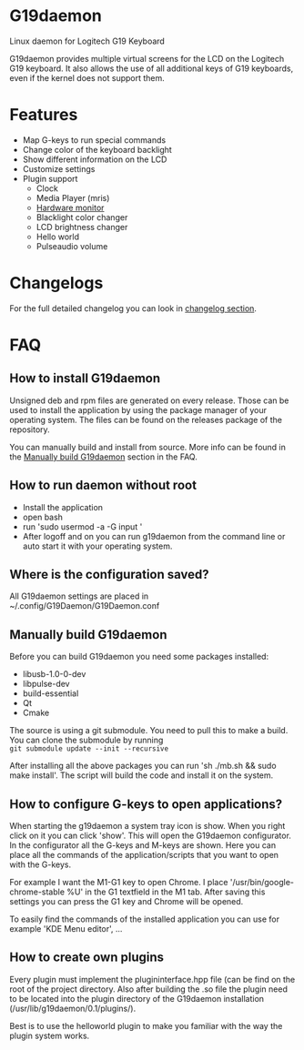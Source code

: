 # G19daemon
Linux daemon for Logitech G19 Keyboard

G19daemon provides multiple virtual screens for the LCD on the Logitech G19 keyboard. It also allows the use of all additional keys of G19 keyboards, even if the kernel does not support them.

# Features
- Map G-keys to run special commands
- Change color of the keyboard backlight
- Show different information on the LCD
- Customize settings
- Plugin support  
    - Clock
    - Media Player (mris)
    - [Hardware monitor](https://github.com/jimmyd-be/Hardware-Monitor-Applet)
    - Blacklight color changer
    - LCD brightness changer
    - Hello world
    - Pulseaudio volume

# Changelogs

For the full detailed changelog you can look in [changelog section](Changelog.md).


# FAQ

## How to install G19daemon

Unsigned deb and rpm files are generated on every release. Those can be used to install the application by using the package manager of your operating system. The files can be found on the releases package of the repository.

You can manually build and install from source. More info can be found in the [Manually build G19daemon](#Manually-build-G19daemon') section in the FAQ.

## How to run daemon without root
- Install the application
- open bash
- run 'sudo usermod -a -G input <username>'
- After logoff and on you can run g19daemon from the command line or auto start it with your operating system.

## Where is the configuration saved?
All G19daemon settings are placed in ~/.config/G19Daemon/G19Daemon.conf

## Manually build G19daemon
Before you can build G19daemon you need some packages installed:
- libusb-1.0-0-dev
- libpulse-dev
- build-essential
- Qt
- Cmake

The source is using a git submodule. You need to pull this to make a build. You can clone the submodule by running  
```git submodule update --init --recursive```

After installing all the above packages you can run 'sh ./mb.sh && sudo make install'. The script will build the code and install it on the system.

## How to configure G-keys to open applications?
When starting the g19daemon a system tray icon is show. When you right click on it you can click 'show'. This will open the G19daemon configurator.
In the configurator all the G-keys and M-keys are shown. Here you can place all the commands of the application/scripts that you want to open with the G-keys.

For example I want the M1-G1 key to open Chrome. I place '/usr/bin/google-chrome-stable %U' in the G1 textfield in the M1 tab. After saving this settings you can press the G1 key and Chrome will be opened.

To easily find the commands of the installed application you can use for example 'KDE Menu editor', ...

## How to create own plugins
Every plugin must implement the plugininterface.hpp file (can be find on the root of the project directory.
Also after building the .so file the plugin need to be located into the plugin directory of the G19daemon installation (/usr/lib/g19daemon/0.1/plugins/).

Best is to use the helloworld plugin to make you familiar with the way the plugin system works.
